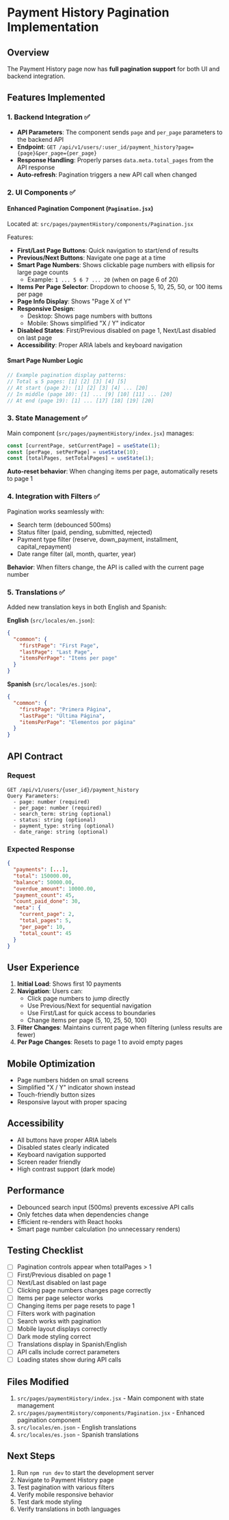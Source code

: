 # Payment History Pagination Implementation

## Overview
The Payment History page now has **full pagination support** for both UI and backend integration.

## Features Implemented

### 1. Backend Integration ✅
- **API Parameters**: The component sends `page` and `per_page` parameters to the backend API
- **Endpoint**: `GET /api/v1/users/:user_id/payment_history?page={page}&per_page={per_page}`
- **Response Handling**: Properly parses `data.meta.total_pages` from the API response
- **Auto-refresh**: Pagination triggers a new API call when changed

### 2. UI Components ✅

#### Enhanced Pagination Component (`Pagination.jsx`)
Located at: `src/pages/paymentHistory/components/Pagination.jsx`

Features:
- **First/Last Page Buttons**: Quick navigation to start/end of results
- **Previous/Next Buttons**: Navigate one page at a time
- **Smart Page Numbers**: Shows clickable page numbers with ellipsis for large page counts
  - Example: `1 ... 5 6 7 ... 20` (when on page 6 of 20)
- **Items Per Page Selector**: Dropdown to choose 5, 10, 25, 50, or 100 items per page
- **Page Info Display**: Shows "Page X of Y" 
- **Responsive Design**: 
  - Desktop: Shows page numbers with buttons
  - Mobile: Shows simplified "X / Y" indicator
- **Disabled States**: First/Previous disabled on page 1, Next/Last disabled on last page
- **Accessibility**: Proper ARIA labels and keyboard navigation

#### Smart Page Number Logic
```javascript
// Example pagination display patterns:
// Total ≤ 5 pages: [1] [2] [3] [4] [5]
// At start (page 2): [1] [2] [3] [4] ... [20]
// In middle (page 10): [1] ... [9] [10] [11] ... [20]
// At end (page 19): [1] ... [17] [18] [19] [20]
```

### 3. State Management ✅

Main component (`src/pages/paymentHistory/index.jsx`) manages:
```javascript
const [currentPage, setCurrentPage] = useState(1);
const [perPage, setPerPage] = useState(10);
const [totalPages, setTotalPages] = useState(1);
```

**Auto-reset behavior**: When changing items per page, automatically resets to page 1

### 4. Integration with Filters ✅

Pagination works seamlessly with:
- Search term (debounced 500ms)
- Status filter (paid, pending, submitted, rejected)
- Payment type filter (reserve, down_payment, installment, capital_repayment)
- Date range filter (all, month, quarter, year)

**Behavior**: When filters change, the API is called with the current page number

### 5. Translations ✅

Added new translation keys in both English and Spanish:

**English** (`src/locales/en.json`):
```json
{
  "common": {
    "firstPage": "First Page",
    "lastPage": "Last Page",
    "itemsPerPage": "Items per page"
  }
}
```

**Spanish** (`src/locales/es.json`):
```json
{
  "common": {
    "firstPage": "Primera Página",
    "lastPage": "Última Página",
    "itemsPerPage": "Elementos por página"
  }
}
```

## API Contract

### Request
```
GET /api/v1/users/{user_id}/payment_history
Query Parameters:
  - page: number (required)
  - per_page: number (required)
  - search_term: string (optional)
  - status: string (optional)
  - payment_type: string (optional)
  - date_range: string (optional)
```

### Expected Response
```json
{
  "payments": [...],
  "total": 150000.00,
  "balance": 50000.00,
  "overdue_amount": 10000.00,
  "payment_count": 45,
  "count_paid_done": 30,
  "meta": {
    "current_page": 2,
    "total_pages": 5,
    "per_page": 10,
    "total_count": 45
  }
}
```

## User Experience

1. **Initial Load**: Shows first 10 payments
2. **Navigation**: Users can:
   - Click page numbers to jump directly
   - Use Previous/Next for sequential navigation
   - Use First/Last for quick access to boundaries
   - Change items per page (5, 10, 25, 50, 100)
3. **Filter Changes**: Maintains current page when filtering (unless results are fewer)
4. **Per Page Changes**: Resets to page 1 to avoid empty pages

## Mobile Optimization

- Page numbers hidden on small screens
- Simplified "X / Y" indicator shown instead
- Touch-friendly button sizes
- Responsive layout with proper spacing

## Accessibility

- All buttons have proper ARIA labels
- Disabled states clearly indicated
- Keyboard navigation supported
- Screen reader friendly
- High contrast support (dark mode)

## Performance

- Debounced search input (500ms) prevents excessive API calls
- Only fetches data when dependencies change
- Efficient re-renders with React hooks
- Smart page number calculation (no unnecessary renders)

## Testing Checklist

- [ ] Pagination controls appear when totalPages > 1
- [ ] First/Previous disabled on page 1
- [ ] Next/Last disabled on last page
- [ ] Clicking page numbers changes page correctly
- [ ] Items per page selector works
- [ ] Changing items per page resets to page 1
- [ ] Filters work with pagination
- [ ] Search works with pagination
- [ ] Mobile layout displays correctly
- [ ] Dark mode styling correct
- [ ] Translations display in Spanish/English
- [ ] API calls include correct parameters
- [ ] Loading states show during API calls

## Files Modified

1. `src/pages/paymentHistory/index.jsx` - Main component with state management
2. `src/pages/paymentHistory/components/Pagination.jsx` - Enhanced pagination component
3. `src/locales/en.json` - English translations
4. `src/locales/es.json` - Spanish translations

## Next Steps

1. Run `npm run dev` to start the development server
2. Navigate to Payment History page
3. Test pagination with various filters
4. Verify mobile responsive behavior
5. Test dark mode styling
6. Verify translations in both languages
